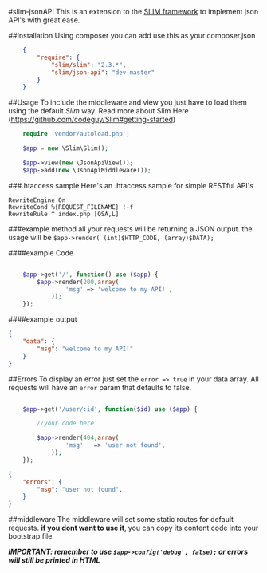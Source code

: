#slim-jsonAPI
This is an extension to the [SLIM framework](https://github.com/codeguy/Slim) to implement json API's with great ease.

##Installation
Using composer you can add use this as your composer.json

```json
    {
        "require": {
            "slim/slim": "2.3.*",
            "slim/json-api": "dev-master"
        }
    }

```

##Usage
To include the middleware and view you just have to load them using the default _Slim_ way.
Read more about Slim Here (https://github.com/codeguy/Slim#getting-started)

```php
    require 'vendor/autoload.php';

    $app = new \Slim\Slim();

    $app->view(new \JsonApiView());
    $app->add(new \JsonApiMiddleware());
```

###.htaccess sample
Here's an .htaccess sample for simple RESTful API's
```
RewriteEngine On
RewriteCond %{REQUEST_FILENAME} !-f
RewriteRule ^ index.php [QSA,L]
```

###example method
all your requests will be returning a JSON output.
the usage will be `$app->render( (int)$HTTP_CODE, (array)$DATA);`

####example Code 
```php

    $app->get('/', function() use ($app) {
        $app->render(200,array(
                'msg' => 'welcome to my API!',
            ));
    });

```


####example output
```json
{
    "data": {
        "msg": "welcome to my API!"
    }
}

```

##Errors
To display an error just set the `error => true` in your data array.
All requests will have an `error` param that defaults to false.

```php

    $app->get('/user/:id', function($id) use ($app) {

        //your code here

        $app->render(404,array(
                'msg'   => 'user not found',
            ));
    });

```
```json
{
	"errors": {
		"msg": "user not found",
	}
}
```


##middleware
The middleware will set some static routes for default requests.
**if you dont want to use it**, you can copy its content code into your bootstrap file.

***IMPORTANT: remember to use `$app->config('debug', false);` or errors will still be printed in HTML***
